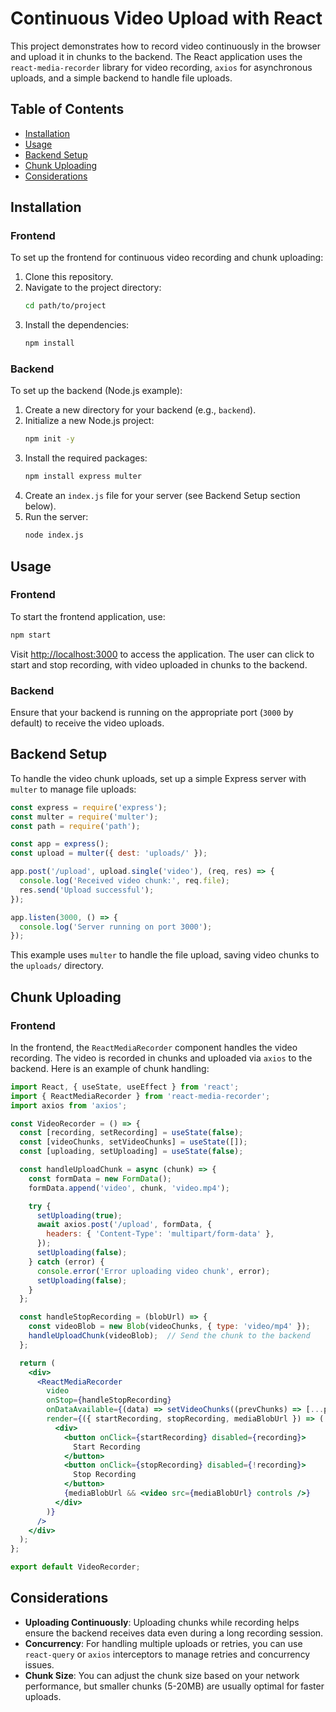 
# Continuous Video Upload with React

This project demonstrates how to record video continuously in the browser and upload it in chunks to the backend. The React application uses the `react-media-recorder` library for video recording, `axios` for asynchronous uploads, and a simple backend to handle file uploads.

## Table of Contents
- [Installation](#installation)
- [Usage](#usage)
- [Backend Setup](#backend-setup)
- [Chunk Uploading](#chunk-uploading)
- [Considerations](#considerations)

## Installation

### Frontend
To set up the frontend for continuous video recording and chunk uploading:

1. Clone this repository.
2. Navigate to the project directory:
   ```bash
   cd path/to/project
   ```
3. Install the dependencies:
   ```bash
   npm install
   ```

### Backend
To set up the backend (Node.js example):

1. Create a new directory for your backend (e.g., `backend`).
2. Initialize a new Node.js project:
   ```bash
   npm init -y
   ```
3. Install the required packages:
   ```bash
   npm install express multer
   ```
4. Create an `index.js` file for your server (see Backend Setup section below).
5. Run the server:
   ```bash
   node index.js
   ```

## Usage

### Frontend
To start the frontend application, use:
```bash
npm start
```

Visit [http://localhost:3000](http://localhost:3000) to access the application. The user can click to start and stop recording, with video uploaded in chunks to the backend.

### Backend
Ensure that your backend is running on the appropriate port (`3000` by default) to receive the video uploads.

## Backend Setup

To handle the video chunk uploads, set up a simple Express server with `multer` to manage file uploads:

```js
const express = require('express');
const multer = require('multer');
const path = require('path');

const app = express();
const upload = multer({ dest: 'uploads/' });

app.post('/upload', upload.single('video'), (req, res) => {
  console.log('Received video chunk:', req.file);
  res.send('Upload successful');
});

app.listen(3000, () => {
  console.log('Server running on port 3000');
});
```

This example uses `multer` to handle the file upload, saving video chunks to the `uploads/` directory.

## Chunk Uploading

### Frontend
In the frontend, the `ReactMediaRecorder` component handles the video recording. The video is recorded in chunks and uploaded via `axios` to the backend. Here is an example of chunk handling:

```jsx
import React, { useState, useEffect } from 'react';
import { ReactMediaRecorder } from 'react-media-recorder';
import axios from 'axios';

const VideoRecorder = () => {
  const [recording, setRecording] = useState(false);
  const [videoChunks, setVideoChunks] = useState([]);
  const [uploading, setUploading] = useState(false);

  const handleUploadChunk = async (chunk) => {
    const formData = new FormData();
    formData.append('video', chunk, 'video.mp4');

    try {
      setUploading(true);
      await axios.post('/upload', formData, {
        headers: { 'Content-Type': 'multipart/form-data' },
      });
      setUploading(false);
    } catch (error) {
      console.error('Error uploading video chunk', error);
      setUploading(false);
    }
  };

  const handleStopRecording = (blobUrl) => {
    const videoBlob = new Blob(videoChunks, { type: 'video/mp4' });
    handleUploadChunk(videoBlob);  // Send the chunk to the backend
  };

  return (
    <div>
      <ReactMediaRecorder
        video
        onStop={handleStopRecording}
        onDataAvailable={(data) => setVideoChunks((prevChunks) => [...prevChunks, data])}
        render={({ startRecording, stopRecording, mediaBlobUrl }) => (
          <div>
            <button onClick={startRecording} disabled={recording}>
              Start Recording
            </button>
            <button onClick={stopRecording} disabled={!recording}>
              Stop Recording
            </button>
            {mediaBlobUrl && <video src={mediaBlobUrl} controls />}
          </div>
        )}
      />
    </div>
  );
};

export default VideoRecorder;
```

## Considerations

- **Uploading Continuously**: Uploading chunks while recording helps ensure the backend receives data even during a long recording session.
- **Concurrency**: For handling multiple uploads or retries, you can use `react-query` or `axios` interceptors to manage retries and concurrency issues.
- **Chunk Size**: You can adjust the chunk size based on your network performance, but smaller chunks (5-20MB) are usually optimal for faster uploads.
